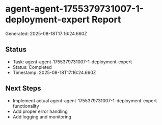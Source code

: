 # agent-agent-1755379731007-1-deployment-expert Report

Generated: 2025-08-18T17:16:24.660Z

## Status
- Task: agent-agent-1755379731007-1-deployment-expert
- Status: Completed
- Timestamp: 2025-08-18T17:16:24.660Z

## Next Steps
- Implement actual agent-agent-1755379731007-1-deployment-expert functionality
- Add proper error handling
- Add logging and monitoring

